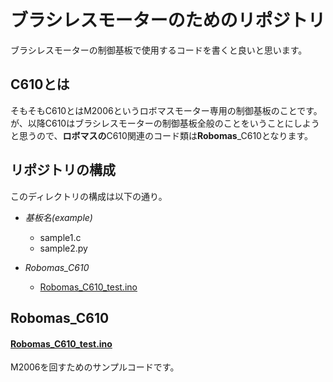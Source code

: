 # ブラシレスモーターのためのリポジトリ
ブラシレスモーターの制御基板で使用するコードを書くと良いと思います。

## C610とは
そもそもC610とはM2006というロボマスモーター専用の制御基板のことです。が、以降C610はブラシレスモーターの制御基板全般のことをいうことにしようと思うので、**ロボマスの**C610関連のコード類は**Robomas**_C610となります。

## リポジトリの構成
このディレクトリの構成は以下の通り。  
- *基板名(example)*
  - sample1.c
  - sample2.py

- *Robomas_C610*
  - [Robomas_C610_test.ino](Robomas_C610/Robomas_C610_test.ino)

## Robomas_C610
#### [Robomas_C610_test.ino](Robomas_C610/Robomas_C610_test.ino)
M2006を回すためのサンプルコードです。
